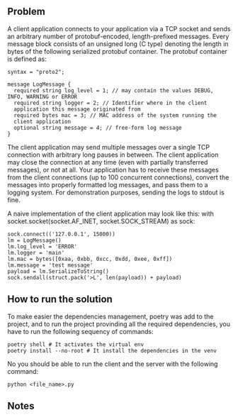 ## Problem

A client application connects to your application via a TCP socket and sends an arbitrary
number of protobuf-encoded, length-prefixed messages. Every message block consists of
an unsigned long (C type) denoting the length in bytes of the following serialized protobuf
container. The protobuf container is defined as:

```
syntax = "proto2";

message LogMessage {
  required string log_level = 1; // may contain the values DEBUG, INFO, WARNING or ERROR
  required string logger = 2; // Identifier where in the client
  application this message originated from
  required bytes mac = 3; // MAC address of the system running the
  client application
  optional string message = 4; // free-form log message
}
```

The client application may send multiple messages over a single TCP connection with
arbitrary long pauses in between. The client application may close the connection at any
time (even with partially transferred messages), or not at all. Your application has to receive
these messages from the client connections (up to 100 concurrent connections), convert the
messages into properly formatted log messages, and pass them to a logging system. For
demonstration purposes, sending the logs to stdout is fine.

A naive implementation of the client application may look like this:
with socket.socket(socket.AF_INET, socket.SOCK_STREAM) as sock:

```
sock.connect(('127.0.0.1', 15000))
lm = LogMessage()
lm.log_level = 'ERROR'
lm.logger = 'main'
lm.mac = bytes([0xaa, 0xbb, 0xcc, 0xdd, 0xee, 0xff])
lm.message = 'test message'
payload = lm.SerializeToString()
sock.sendall(struct.pack('>L', len(payload)) + payload)
```

## How to run the solution

To make easier the dependencies management, poetry was add to the project, and to run the project provinding all the required dependencies, you have to run the following sequency of commands:

```
poetry shell # It activates the virtual env
poetry install --no-root # It install the dependencies in the venv
```

No you should be able to run the client and the server with the following command:

```
python <file_name>.py
```

## Notes



